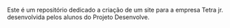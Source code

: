 Este é um repositório dedicado a criação de um site para  a empresa Tetra jr. desenvolvida pelos alunos do Projeto Desenvolve.
